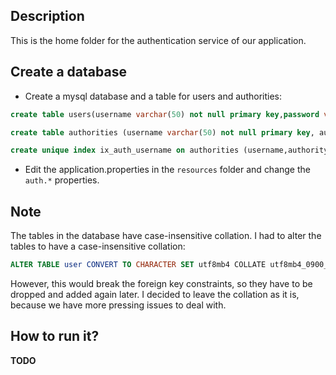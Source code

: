 ## Description
This is the home folder for the authentication service of our application.

## Create a database
- Create a mysql database and a table for users and authorities:
```SQL
create table users(username varchar(50) not null primary key,password varchar(500) not null,enabled boolean not null);

create table authorities (username varchar(50) not null primary key, authority varchar(50) not null, constraint fk_authorities_users foreign key(username) references users(username));

create unique index ix_auth_username on authorities (username,authority);
```
- Edit the application.properties in the `resources` folder and change the `auth.*` properties.

## Note
The tables in the database have case-insensitive collation.
I had to alter the tables to have a case-insensitive collation:
```SQL
ALTER TABLE user CONVERT TO CHARACTER SET utf8mb4 COLLATE utf8mb4_0900_as_cs;
```
However, this would break the foreign key constraints, so they have to be dropped and added again later.
I decided to leave the collation as it is, because we have more pressing issues to deal with.

## How to run it?
**TODO**